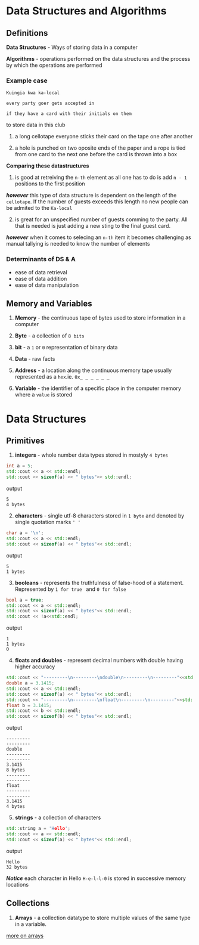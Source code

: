 # Data Structures and Algorithms

## Definitions

**Data Structures** - Ways of storing data in a computer

**Algorithms** - operations performed on the data structures and the process by which the operations are performed

### Example case
```
Kuingia kwa ka-local

every party goer gets accepted in 

if they have a card with their initials on them 
```

to store data in this club 

1. a long cellotape everyone sticks their card on the tape one after another 

2. a hole is punched on two oposite ends of the paper and a rope is tied from one card to the next one before the card is thrown into a box

**Comparing these datastructures**

1. is good at retreiving the ```n-th``` element as all one has to do is add ```n - 1``` positions to the first position

***however*** this type of data structure is dependent on the length of the ```cellotape```. If the number of guests exceeds this length no new people can be admited to the ``Ka-local``

2. is great for an unspecified number of guests comming to the party. All that is needed is just adding a new sting to the final guest card.

***however***  when it comes to selecing an ``n-th`` item it becomes challenging as manual tallying is needed to know the number of elements

### Determinants of DS & A

- ease of data retrieval
- ease of data addition
- ease of data manipulation

## Memory and Variables

1. **Memory** - the continuous tape of bytes used to store information in a computer

2. **Byte** - a collection of ```8 bits```

3. **bit** - a ```1``` or ```0``` representation of binary data 

4. **Data** - raw facts

5. **Address** - a location along the continuous memory tape usually represented as a ``hex``.ie. ```0x_ _ _ _ _ _ ```

6. **Variable** - the identifier of a specific place in the computer memory where a ```value``` is stored

# Data Structures

## Primitives
1. **integers** - whole number data types stored in mostyly ```4 bytes```
```c++
int a = 5;
std::cout << a << std::endl;
std::cout << sizeof(a) << " bytes"<< std::endl;
```

output
```
5
4 bytes
```

2. **characters** - single utf-8 characters stored in ```1 byte``` and denoted by single quotation marks ```' ' ```

```c++
char a = '\n';
std::cout << a << std::endl;
std::cout << sizeof(a) << " bytes"<< std::endl;
```

output
```
5
1 bytes
```

3. **booleans** - represents the truthfulness of false-hood of a statement. Represented by ```1 for true ``` and ```0 for false```

```c++
bool a = true;
std::cout << a << std::endl;
std::cout << sizeof(a) << " bytes"<< std::endl;
std::cout << !a<<std::endl;
```

output
```
1
1 bytes
0
```

4. **floats and doubles** - represent decimal numbers with double having higher accuracy

```c++
std::cout << "---------\n---------\ndouble\n---------\n---------"<<std::endl;
double a = 3.1415;
std::cout << a << std::endl;
std::cout << sizeof(a) << " bytes"<< std::endl;
std::cout << "---------\n---------\nfloat\n---------\n---------"<<std::endl;
float b = 3.1415;
std::cout << b << std::endl;
std::cout << sizeof(b) << " bytes"<< std::endl;
```

output
```
---------
---------
double
---------
---------
3.1415
8 bytes
---------
---------
float
---------
---------
3.1415
4 bytes
```

5. **strings** - a collection of characters 

```c++
std::string a = 'Hello';
std::cout << a << std::endl;
std::cout << sizeof(a) << " bytes"<< std::endl;
```

output
```
Hello
32 bytes
```

***Notice*** each character in Hello ```H-e-l-l-0``` is stored in successive memory locations

## Collections

1. **Arrays** - a collection datatype to store multiple values of the same type in a variable.

[more on arrays](./Arrays/Array.md)